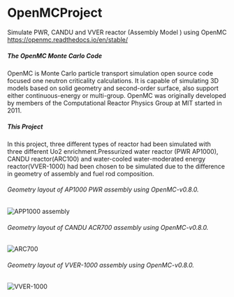 # OpenMCProject
Simulate PWR, CANDU and VVER reactor (Assembly Model ) using  OpenMC https://openmc.readthedocs.io/en/stable/

##### The OpenMC Monte Carlo Code
OpenMC is Monte Carlo particle transport simulation open source code focused one neutron criticality calculations. It is capable of simulating 3D models based on solid geometry and second-order surface, also support either continuous-energy or multi-group.
OpenMC was originally developed by members of the Computational Reactor Physics Group at MIT started in 2011.

##### This Project 
In this project, three different types of reactor had been simulated with three different Uo2 enrichment.Pressurized water reactor (PWR AP1000), CANDU reactor(ARC100) and water-cooled water-moderated energy reactor(VVER-1000) had been chosen to be simulated due to the difference in geometry of assembly and fuel rod composition.

###### Geometry layout of AP1000 PWR assembly using OpenMC-v0.8.0.
![APP1000 assembly](https://github.com/ahmedkmadani/OpenMCProject/blob/master/Screenshots/AP1000.jpg)


###### Geometry layout of CANDU ACR700 assembly using OpenMC-v0.8.0.
![ARC700](https://github.com/ahmedkmadani/OpenMCProject/blob/master/Screenshots/ARC700.jpg)


###### Geometry layout of VVER-1000 assembly using OpenMC-v0.8.0.
![VVER-1000](https://github.com/ahmedkmadani/OpenMCProject/blob/master/Screenshots/VVER.jpg)

